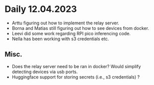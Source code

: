 
# Daily 12.04.2023

- Arttu figuring out how to implement the relay server.
- Borna and Matias still figuring out how to see devices from docker.
- Leevi did some work regarding RPI pico inferencing code.
- Nella has been working with s3 credentials etc.

## Misc.

- Does the relay server need to be ran in docker? Would simplify detecting devices via usb ports.
- Huggingface support for storing secrets (i.e., s3 credentials) ?
